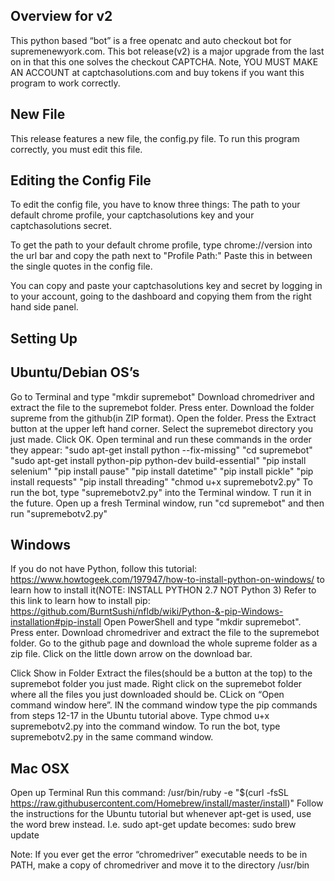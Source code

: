 ## Overview for v2
This python based “bot” is a free openatc and auto checkout bot for supremenewyork.com. This bot release(v2) is a major upgrade from the last on in that this one solves the checkout CAPTCHA. Note, YOU MUST MAKE AN ACCOUNT at captchasolutions.com and buy tokens if you want this program to work correctly.
## New File
This release features a new file, the config.py file. To run this program correctly, you must edit this file.

## Editing the Config File
To edit the config file, you have to know three things:
The path to your default chrome profile, your captchasolutions key and your captchasolutions secret. 

To get the path to your default chrome profile, type chrome://version into the url bar and copy the path next to "Profile Path:" Paste this in between the single quotes in the config file. 

You can copy and paste your captchasolutions key and secret by logging in to your account, going to the dashboard and copying them from the right hand side panel.
## Setting Up
## Ubuntu/Debian OS’s
Go to Terminal and type "mkdir supremebot"
Download chromedriver and extract the file to the supremebot folder.
Press enter.
Download the folder supreme from the github(in ZIP format).
Open the folder.
Press the Extract button at the upper left hand corner.
Select the supremebot directory you just made.
Click OK.
Open terminal and run these commands in the order they appear:
 "sudo apt-get install python --fix-missing"
"cd supremebot"
"sudo apt-get install python-pip python-dev build-essential"
"pip install selenium"
"pip install pause"
"pip install datetime"
"pip install pickle"
"pip install requests"
"pip install threading"
"chmod u+x supremebotv2.py"
To run the bot, type "supremebotv2.py" into the Terminal window. T run it in the future. Open up a fresh Terminal window, run "cd supremebot" and then run "supremebotv2.py"

## Windows
If you do not have Python, follow this tutorial: https://www.howtogeek.com/197947/how-to-install-python-on-windows/ to learn how to install it(NOTE: INSTALL PYTHON 2.7 NOT Python 3)
Refer to this link to learn how to install pip: https://github.com/BurntSushi/nfldb/wiki/Python-&-pip-Windows-installation#pip-install
Open PowerShell and type "mkdir supremebot".
Press enter.
Download chromedriver and extract the file to the supremebot folder.
Go to the github page and download the whole supreme folder as a zip file.
Click on the little down arrow on the download bar.

Click Show in Folder
Extract the files(should be a button at the top) to the supremebot folder you just made.
Right click on the supremebot folder where all the files you just downloaded should be.
CLick on “Open command window here”.
IN the command window type the pip commands from steps 12-17 in the Ubuntu tutorial above.
Type chmod u+x supremebotv2.py into the command window.
To run the bot, type supremebotv2.py in the same command window. 

## Mac OSX
Open up Terminal
Run this command: /usr/bin/ruby -e "$(curl -fsSL https://raw.githubusercontent.com/Homebrew/install/master/install)"
Follow the instructions for the Ubuntu tutorial but whenever apt-get is used, use the word brew instead. I.e. sudo apt-get update becomes:
sudo brew update 


Note: If you ever get the error “chromedriver” executable needs to be in PATH, make a copy of chromedriver and move it to the directory /usr/bin

